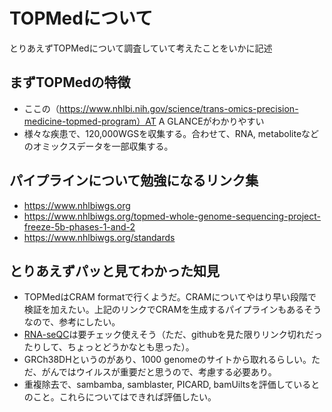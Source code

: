 # TOPMedについて

とりあえずTOPMedについて調査していて考えたことをいかに記述

## まずTOPMedの特徴
- ここの（https://www.nhlbi.nih.gov/science/trans-omics-precision-medicine-topmed-program）AT A GLANCEがわかりやすい
- 様々な疾患で、120,000WGSを収集する。合わせて、RNA, metaboliteなどのオミックスデータを一部収集する。

## パイプラインについて勉強になるリンク集
- https://www.nhlbiwgs.org
- https://www.nhlbiwgs.org/topmed-whole-genome-sequencing-project-freeze-5b-phases-1-and-2
- https://www.nhlbiwgs.org/standards

## とりあえずパッと見てわかった知見
- TOPMedはCRAM formatで行くようだ。CRAMについてやはり早い段階で検証を加えたい。上記のリンクでCRAMを生成するパイプラインもあるそうなので、参考にしたい。
- [RNA-seQC](https://software.broadinstitute.org/cancer/cga/rna-seqc)は要チェック使えそう（ただ、githubを見た限りリンク切れだったりして、ちょっとどうかなとも思った）。
- GRCh38DHというのがあり、1000 genomeのサイトから取れるらしい。ただ、がんではウイルスが重要だと思うので、考慮する必要あり。
- 重複除去で、sambamba, samblaster, PICARD, bamUiltsを評価しているとのこと。これらについてはできれば評価したい。

